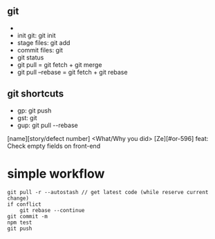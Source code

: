 ## git

- 
- init git: git init
- stage files: git add
- commit files: git 
- git status
- git pull = git fetch + git merge
- git pull –rebase = git fetch + git rebase



## git shortcuts
- gp: git push
- gst: git 
- gup: git pull --rebase

[name][story/defect number] <What/Why you did>
[Ze][#or-596] feat: Check empty fields on front-end

# simple workflow

```
git pull -r --autostash // get latest code (while reserve current change)
if conflict
	git rebase --continue
git commit -m
npm test
git push

```
